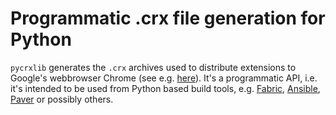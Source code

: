 # Programmatic .crx file generation for Python

`pycrxlib` generates the `.crx` archives used to distribute extensions
to Google's webbrowser Chrome (see e.g. [here][crx]). It's a
programmatic API, i.e. it's intended to be used from Python based
build tools, e.g. [Fabric][fabric], [Ansible][ansible], [Paver][paver]
or possibly others.

[crx]: http://developer.chrome.com/extensions/crx
[fabric]: http://fabfile.org
[ansible]: http://ansible.com
[paver]: http://paver.github.io/paver/
